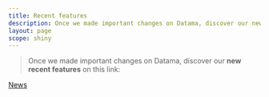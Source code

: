 ```yaml
---
title: Recent features
description: Once we made important changes on Datama, discover our new recent features on this link
layout: page
scope: shiny
---
```


> Once we made important changes on Datama, discover our **new recent features** on this link:

[News]({{site.url}}/{{site.baseurl}}/news)
